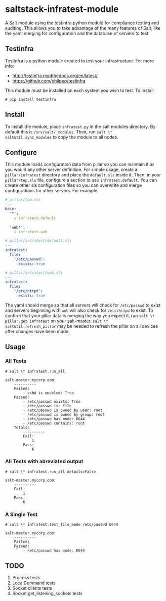 # saltstack-infratest-module
A Salt module using the testinfra python module for compliance testing and auditing. This allows you to take advantage of the many features of Salt, like the yaml merging for configuration and the database of servers to test.

## Testinfra
Testinfra is a python module created to test your infrastructure. For more info:
 - http://testinfra.readthedocs.org/en/latest/
 - https://github.com/philpep/testinfra

This module must be installed on each system you wish to test.  To install:
```
# pip install testinfra
```

## Install
To install the module, place `infratest.py` in the salt modules directory. By default this is `/srv/salt/_modules`. Then, run `salt \* saltutil.sync_modules` to copy the module to all nodes.

## Configure
This module loads configuration data from pillar so you can maintain it as you would any other server definition. For simple usage, create a `pillar/infratest` directory and place the `default.sls` inside it.  Then, in your `pillar/top.sls` file, configure a section to use `infratest.default`.  You can create other sls configuration files so you can overwrite and merge configurations for other servers. For example:

```yaml
# pillar/top.sls
---
base:
  '*':
    - infratest.default
  
  'web*':
    - infratest.web
```

```yaml
# pillar/infratest/default.sls
---
infratest:
  file:
    '/etc/passwd':
      exists: true
```

```yaml
# pillar/infratest/web.sls
---
infratest:
  file:
    '/etc/httpd':
      exists: true
```

The yaml should merge so that all servers will check for `/etc/passwd` to exist and servers beginning with `web` will also check for `/etc/httpd` to exist. To confirm that your pillar data is merging the way you expect it, run `salt \* pillar.get infratest` on your salt-master. `salt \* saltutil.refresh_pillar` may be needed to refresh the pillar on all devices after changes have been made.

## Usage
### All Tests
`# salt \* infratest.run_all`

```
salt-master.mycorp.com:
    ----------
    Failed:
        - sshd is enabled: True
    Passed:
        - /etc/passwd exists: True
        - /etc/passwd is: file
        - /etc/passwd is owned by user: root
        - /etc/passwd is owned by group: root
        - /etc/passwd has mode: 0644
        - /etc/passwd contains: root
    Totals:
        ----------
        Fail:
            1
        Pass:
            6
```

### All Tests with abreviated output
`# salt \* infratest.run_all details=False`

```
salt-master.mycorp.com:
    ----------
    Fail:
        1
    Pass:
        6
```

### A Single Test
`# salt \* infratest.test_file_mode /etc/passwd 0644`

```
salt-master.mycorp.com:
    ----------
    Failed:
    Passed:
        - /etc/passwd has mode: 0644
```

## TODO
 1. Process tests
 2. LocalCommand tests
 3. Socket clients tests
 4. Socket get_listening_sockets tests
